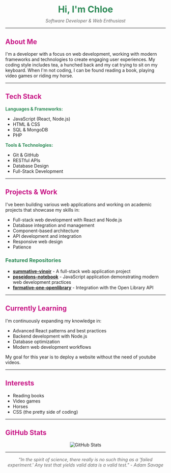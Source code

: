 <h1 align="center" style="color: #2E8B57; margin-bottom: 10px;">Hi, I'm Chloe</h1>
<p align="center" style="color: #666; font-style: italic; margin-top: 0;">Software Developer & Web Enthusiast</p>

---

## <span style="color: #C71585;">About Me</span>

I'm a developer with a focus on web development, working with modern frameworks and technologies to create engaging user experiences. My coding style includes tea, a hunched back and my cat trying to sit on my keyboard. When I'm not coding, I can be found reading a book, playing video games or riding my horse.

---

## <span style="color: #C71585;">Tech Stack</span>

**<span style="color: #2E8B57;">Languages & Frameworks:</span>**
- JavaScript (React, Node.js)
- HTML & CSS
- SQL & MongoDB
- PHP

**<span style="color: #2E8B57;">Tools & Technologies:</span>**
- Git & GitHub
- RESTful APIs
- Database Design
- Full-Stack Development

---

## <span style="color: #C71585;">Projects & Work</span>

I've been building various web applications and working on academic projects that showcase my skills in:
- Full-stack web development with React and Node.js
- Database integration and management
- Component-based architecture
- API development and integration
- Responsive web design
- Patience

### <span style="color: #2E8B57;">Featured Repositories</span>
- [**summative-vinoir**](https://github.com/corbyn-jpg/summative-vinoir) - A full-stack web application project
- [**poseidons-notebook**](https://github.com/corbyn-jpg/poseidons-notebook) - JavaScript application demonstrating modern web development practices
- [**formative-one-openlibrary**](https://github.com/corbyn-jpg/formative-one-openlibrary) - Integration with the Open Library API

---

## <span style="color: #C71585;">Currently Learning</span>

I'm continuously expanding my knowledge in:
- Advanced React patterns and best practices
- Backend development with Node.js
- Database optimization
- Modern web development workflows

My goal for this year is to deploy a website without the need of youtube videos.

---

## <span style="color: #C71585;">Interests</span>

- Reading books
- Video games
- Horses
- CSS (the pretty side of coding)

---

## <span style="color: #C71585;">GitHub Stats</span>

<p align="center">
  <img src="https://github-readme-stats.vercel.app/api?username=corbyn-jpg&show_icons=true&theme=radical" alt="GitHub Stats" />
</p>

---

<p align="center" style="color: #666; font-style: italic;">
  <i>"In the spirit of science, there really is no such thing as a 'failed experiment.' Any test that yields valid data is a valid test." - Adam Savage</i>
</p>
